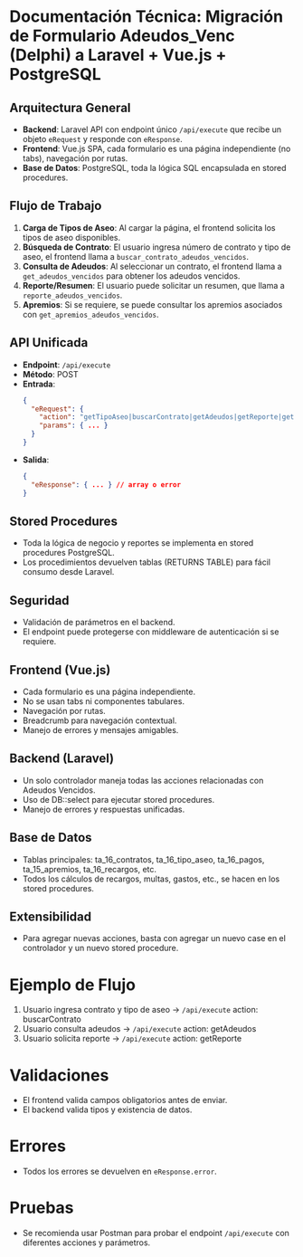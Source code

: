 # Documentación Técnica: Migración de Formulario Adeudos_Venc (Delphi) a Laravel + Vue.js + PostgreSQL

## Arquitectura General
- **Backend**: Laravel API con endpoint único `/api/execute` que recibe un objeto `eRequest` y responde con `eResponse`.
- **Frontend**: Vue.js SPA, cada formulario es una página independiente (no tabs), navegación por rutas.
- **Base de Datos**: PostgreSQL, toda la lógica SQL encapsulada en stored procedures.

## Flujo de Trabajo
1. **Carga de Tipos de Aseo**: Al cargar la página, el frontend solicita los tipos de aseo disponibles.
2. **Búsqueda de Contrato**: El usuario ingresa número de contrato y tipo de aseo, el frontend llama a `buscar_contrato_adeudos_vencidos`.
3. **Consulta de Adeudos**: Al seleccionar un contrato, el frontend llama a `get_adeudos_vencidos` para obtener los adeudos vencidos.
4. **Reporte/Resumen**: El usuario puede solicitar un resumen, que llama a `reporte_adeudos_vencidos`.
5. **Apremios**: Si se requiere, se puede consultar los apremios asociados con `get_apremios_adeudos_vencidos`.

## API Unificada
- **Endpoint**: `/api/execute`
- **Método**: POST
- **Entrada**:
  ```json
  {
    "eRequest": {
      "action": "getTipoAseo|buscarContrato|getAdeudos|getReporte|getDiaLimite|getApremios",
      "params": { ... }
    }
  }
  ```
- **Salida**:
  ```json
  {
    "eResponse": { ... } // array o error
  }
  ```

## Stored Procedures
- Toda la lógica de negocio y reportes se implementa en stored procedures PostgreSQL.
- Los procedimientos devuelven tablas (RETURNS TABLE) para fácil consumo desde Laravel.

## Seguridad
- Validación de parámetros en el backend.
- El endpoint puede protegerse con middleware de autenticación si se requiere.

## Frontend (Vue.js)
- Cada formulario es una página independiente.
- No se usan tabs ni componentes tabulares.
- Navegación por rutas.
- Breadcrumb para navegación contextual.
- Manejo de errores y mensajes amigables.

## Backend (Laravel)
- Un solo controlador maneja todas las acciones relacionadas con Adeudos Vencidos.
- Uso de DB::select para ejecutar stored procedures.
- Manejo de errores y respuestas unificadas.

## Base de Datos
- Tablas principales: ta_16_contratos, ta_16_tipo_aseo, ta_16_pagos, ta_15_apremios, ta_16_recargos, etc.
- Todos los cálculos de recargos, multas, gastos, etc., se hacen en los stored procedures.

## Extensibilidad
- Para agregar nuevas acciones, basta con agregar un nuevo case en el controlador y un nuevo stored procedure.

# Ejemplo de Flujo
1. Usuario ingresa contrato y tipo de aseo → `/api/execute` action: buscarContrato
2. Usuario consulta adeudos → `/api/execute` action: getAdeudos
3. Usuario solicita reporte → `/api/execute` action: getReporte

# Validaciones
- El frontend valida campos obligatorios antes de enviar.
- El backend valida tipos y existencia de datos.

# Errores
- Todos los errores se devuelven en `eResponse.error`.

# Pruebas
- Se recomienda usar Postman para probar el endpoint `/api/execute` con diferentes acciones y parámetros.
